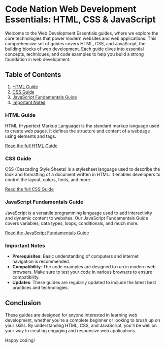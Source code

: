 # Code Nation Web Development Essentials: HTML, CSS & JavaScript

Welcome to the Web Development Essentials guides, where we explore the core technologies that power modern websites and web applications. This comprehensive set of guides covers HTML, CSS, and JavaScript, the building blocks of web development. Each guide dives into essential concepts, techniques, and code examples to help you build a strong foundation in web development.

## Table of Contents
1. [HTML Guide](#html-guide)
2. [CSS Guide](#css-guide)
3. [JavaScript Fundamentals Guide](#javascript-fundamentals-guide)
4. [Important Notes](#important-notes)

### HTML Guide
HTML (Hypertext Markup Language) is the standard markup language used to create web pages. It defines the structure and content of a webpage using elements and tags.

[Read the full HTML Guide](itscodenation/int-reference-table-23-24/1-HTML-Guide/README.md)

### CSS Guide
CSS (Cascading Style Sheets) is a stylesheet language used to describe the look and formatting of a document written in HTML. It enables developers to control the layout, colors, fonts, and more.

[Read the full CSS Guide](itscodenation/int-reference-table-23-24/2-CSS-Guide/README.md)

### JavaScript Fundamentals Guide
JavaScript is a versatile programming language used to add interactivity and dynamic content to websites. Our JavaScript Fundamentals Guide covers variables, data types, loops, conditionals, and much more.

[Read the JavaScript Fundamentals Guide](itscodenation/int-reference-table-23-24/3-JavaScript-Guide/README.md)

### Important Notes
- **Prerequisites**: Basic understanding of computers and internet navigation is recommended.
- **Compatibility**: The code examples are designed to run in modern web browsers. Make sure to test your code in various browsers to ensure compatibility.
- **Updates**: These guides are regularly updated to include the latest best practices and technologies.

## Conclusion
These guides are designed for anyone interested in learning web development, whether you're a complete beginner or looking to brush up on your skills. By understanding HTML, CSS, and JavaScript, you'll be well on your way to creating engaging and responsive web applications. 

Happy coding!